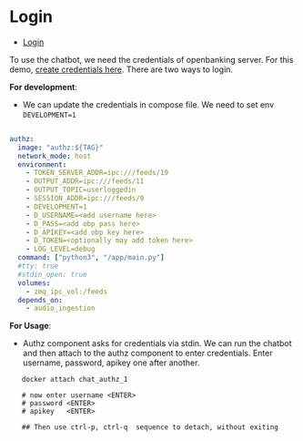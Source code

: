 # Login

- [Login](#login)

To use the chatbot, we need the credentials of openbanking server. For this demo, [create credentials here](https://apisandbox.openbankproject.com/consumer-registration ). There are two ways to login.

**For development**:
  - We can update the credentials in compose file. We need to set env `DEVELOPMENT=1`

  ```yml

  authz:
    image: "authz:${TAG}"
    network_mode: host
    environment:
      - TOKEN_SERVER_ADDR=ipc:///feeds/19
      - OUTPUT_ADDR=ipc:///feeds/11
      - OUTPUT_TOPIC=userloggedin
      - SESSION_ADDR=ipc:///feeds/9
      - DEVELOPMENT=1
      - D_USERNAME=<add username here>
      - D_PASS=<add obp pass here>
      - D_APIKEY=<add obp key here>
      - D_TOKEN=<optionally may add token here>
      - LOG_LEVEL=debug
    command: ["python3", "/app/main.py"]
    #tty: true
    #stdin_open: true
    volumes:
      - zmq_ipc_vol:/feeds
    depends_on:
      - audio_ingestion


  ```

**For Usage**:
  - Authz component asks for credentials via stdin. We can run the chatbot and then attach to the authz component to enter credentials.
    Enter username, password, apikey one after another.

```
   docker attach chat_authz_1

   # now enter username <ENTER>
   # password <ENTER>
   # apikey   <ENTER>

   ## Then use ctrl-p, ctrl-q  sequence to detach, without exiting
```